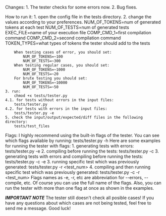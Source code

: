 Changes:
	1. The tester checks for some errors now.
	2. Bug fixes.

How to run it:
	1. open the config file in the tests directory.
	2. change the values according to your preferences.
		NUM_OF_TOKENS=num of generated tokens at each test
		NUM_OF_TESTS=num of generated tests
		EXEC_FILE=name of your execution file
		COMP_CMD_1=first compilation command
		COMP_CMD_2=second compilation command
		TOKEN_TYPES=what types of tokens the tester should add to the tests
		
		When testing cases of error, you should set:
			NUM_OF_TOKENS=~100
			NUM_OF_TESTS=~300
		When testing regular cases, you should set:
			NUM_OF_TOKENS=~1000
			NUM_OF_TESTS=~20
		For brute testing you should set:
			NUM_OF_TOKENS=~10000
			NUM_OF_TESTS=~50
	3. run:
		chmod +x tests/tester.py
	4.1. for tests without errors in the input files:
		tests/tester.py
	4.2. for tests with errors in the input files:
		tests/tester.py -e
	5. check the input/output/expected/diff files in the following directory:
		tests/test_files

Flags:
	I highly recommend using the built-in flags of the tester.
	You can see which flags available by running:
		tests/tester.py -h
	Here are some examples for running the tester with flags:
		1. generating tests with errors:
			tests/tester.py -e
		2. compiling before running the tests:
			tests/tester.py -c
		3. generating tests with errors and compiling before running the tests:
			tests/tester.py -c -e
		3. running specific test which was previously generated:
			tests/tester.py -r <test_num>
		4. compiling and then running specific test which was previously generated:
			tests/tester.py -c -r <test_num>
	Flags names as -e, -r, etc are abbreviation for --errors, --compile, etc.
	Of course you can use the full name of the flags.
	Also, you can run the tester with more than one flag at once as shown in the examples.

***IMPORTANT NOTE***
The tester still doesn't check all posible cases!
If you have any questions about which cases are not being tested, feel free to send me a message.
Good luck!
